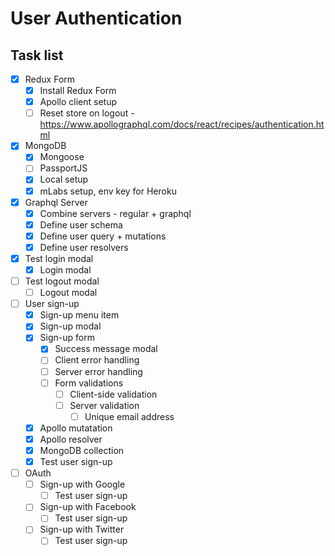 # User Authentication

## Task list

- [x] Redux Form
  - [x] Install Redux Form
  - [x] Apollo client setup
  - [ ] Reset store on logout - https://www.apollographql.com/docs/react/recipes/authentication.html

- [x] MongoDB
  - [x] Mongoose
  - [ ] PassportJS
  - [x] Local setup
  - [x] mLabs setup, env key for Heroku

- [x] Graphql Server
  - [x] Combine servers - regular + graphql
  - [x] Define user schema
  - [x] Define user query + mutations
  - [x] Define user resolvers

- [x] Test login modal
  - [x] Login modal
- [ ] Test logout modal
  - [ ] Logout modal

- [ ] User sign-up
  - [x] Sign-up menu item
  - [x] Sign-up modal
  - [x] Sign-up form
    - [x] Success message modal
    - [ ] Client error handling
    - [ ] Server error handling
    - [ ] Form validations
      - [ ] Client-side validation
      - [ ] Server validation
        - [ ] Unique email address
  - [x] Apollo mutatation
  - [x] Apollo resolver
  - [x] MongoDB collection
  - [x] Test user sign-up

- [ ] OAuth
  - [ ] Sign-up with Google
    - [ ] Test user sign-up
  - [ ] Sign-up with Facebook
    - [ ] Test user sign-up
  - [ ] Sign-up with Twitter
    - [ ] Test user sign-up
